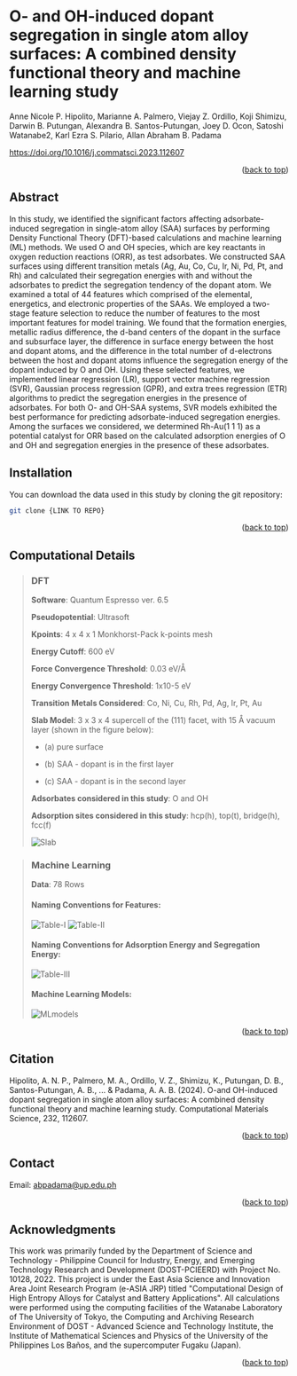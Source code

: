 # O- and OH-induced dopant segregation in single atom alloy surfaces: A combined density functional theory and machine learning study
Anne Nicole P. Hipolito, Marianne A. Palmero, Viejay Z. Ordillo, Koji Shimizu, Darwin B. Putungan, Alexandra B. Santos-Putungan, Joey D. Ocon, Satoshi Watanabe2, Karl Ezra S. Pilario, Allan Abraham B. Padama

https://doi.org/10.1016/j.commatsci.2023.112607

<p align="right">(<a href="#readme-top">back to top</a>)</p>

## Abstract
In this study, we identified the significant factors affecting adsorbate-induced segregation in single-atom alloy (SAA) surfaces by performing Density Functional Theory (DFT)-based calculations and machine learning (ML) methods. We used O and OH species, which are key reactants in oxygen reduction reactions (ORR), as test adsorbates. We constructed SAA surfaces using different transition metals (Ag, Au, Co, Cu, Ir, Ni, Pd, Pt, and Rh) and calculated their segregation energies with and without the adsorbates to predict the segregation tendency of the dopant atom. We examined a total of 44 features which comprised of the elemental, energetics, and electronic properties of the SAAs. We employed a two-stage feature selection to reduce the number of features to the most important features for model training. We found that the formation energies, metallic radius difference, the d-band centers of the dopant in the surface and subsurface layer, the difference in surface energy between the host and dopant atoms, and the difference in the total number of d-electrons between the host and dopant atoms influence the segregation energy of the dopant induced by O and OH. Using these selected features, we implemented linear regression (LR), support vector machine regression (SVR), Gaussian process regression (GPR), and extra trees regression (ETR) algorithms to predict the segregation energies in the presence of adsorbates. For both O- and OH-SAA systems, SVR models exhibited the best performance for predicting adsorbate-induced segregation energies. Among the surfaces we considered, we determined Rh-Au(1 1 1) as a potential catalyst for ORR based on the calculated adsorption energies of O and OH and segregation energies in the presence of these adsorbates.

## Installation

You can download the data used in this study by cloning the git repository:
   ```sh
   git clone {LINK TO REPO}
   ```

[//]: # (To install the required packages, use)

[//]: # (   ```sh)

[//]: # (   pip install -r requirement.txt)

[//]: # (   ```)

<p align="right">(<a href="#readme-top">back to top</a>)</p>

<!-- USAGE EXAMPLES -->
## Computational Details

> ### DFT 
> **Software**: Quantum Espresso ver. 6.5
> 
> **Pseudopotential**: Ultrasoft
>
> **Kpoints**: 4 x 4 x 1 Monkhorst-Pack k-points mesh 
> 
> **Energy Cutoff**: 600 eV 
>
> **Force Convergence Threshold**: 0.03 eV/Å 
> 
> **Energy Convergence Threshold**: 1x10-5 eV
>
> **Transition Metals Considered**: Co, Ni, Cu, Rh, Pd, Ag, Ir, Pt, Au
> 
> **Slab Model**:  3 x 3 x 4 supercell of the (111) facet, with 15 Å vacuum layer (shown in the figure below): 
> 
>   * (a) pure surface 
>   
>   * (b) SAA - dopant is in the first layer
> 
>   * (c) SAA - dopant is in the second layer
> 
> **Adsorbates considered in this study**: O and OH
>
> **Adsorption sites considered in this study**: hcp(h), top(t), bridge(h), fcc(f)
>
> ![Slab](./slab.png)

> ### Machine Learning
> **Data**: 78 Rows
> #### Naming Conventions for  Features:
> ![Table-I](./Features-Table-I.png)
> ![Table-II](./Features-Table-II.png)
> #### Naming Conventions for  Adsorption Energy and Segregation Energy:
> ![Table-III](./EadsSeg.png)
> #### Machine Learning Models:
> ![MLmodels](./ML-models.png)



<p align="right">(<a href="#readme-top">back to top</a>)</p>


<!-- LICENSE -->
## Citation
Hipolito, A. N. P., Palmero, M. A., Ordillo, V. Z., Shimizu, K., Putungan, D. B., Santos-Putungan, A. B., ... & Padama, A. A. B. (2024). O-and OH-induced dopant segregation in single atom alloy surfaces: A combined density functional theory and machine learning study. Computational Materials Science, 232, 112607.
<p align="right">(<a href="#readme-top">back to top</a>)</p>



<!-- CONTACT -->
## Contact

Email: abpadama@up.edu.ph

<p align="right">(<a href="#readme-top">back to top</a>)</p>



<!-- ACKNOWLEDGMENTS -->
## Acknowledgments

This work was primarily funded by the Department of Science and Technology - Philippine Council for Industry, Energy, and Emerging Technology Research and Development (DOST-PCIEERD) with Project No. 10128, 2022. This project is under the East Asia Science and Innovation Area Joint Research Program (e-ASIA JRP) titled "Computational Design of High Entropy Alloys for Catalyst and Battery Applications". All calculations were performed using the computing facilities of the Watanabe Laboratory of The University of Tokyo, the Computing and Archiving Research Environment of DOST - Advanced Science and Technology Institute, the Institute of Mathematical Sciences and Physics of the University of the Philippines Los Baños, and the supercomputer Fugaku (Japan).
<p align="right">(<a href="#readme-top">back to top</a>)</p>



